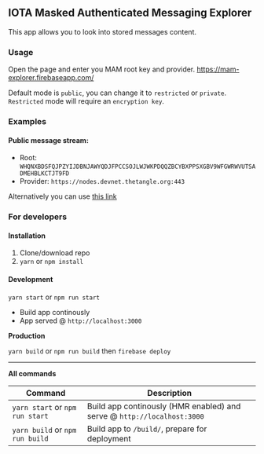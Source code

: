 ## IOTA Masked Authenticated Messaging Explorer

This app allows you to look into stored messages content.

### Usage

Open the page and enter you MAM root key and provider.
https://mam-explorer.firebaseapp.com/

Default mode is `public`, you can change it to `restricted` or `private`.
`Restricted` mode will require an `encryption key`.

### Examples

#### Public message stream:

* Root: `WHQNXBDSFQJPZYIJDBNJAWYQDJFPCCSOJLWJWKPDQQZBCYBXPPSXGBV9WFGWRWVUTSADMEHBLKCTJT9FD`
* Provider: `https://nodes.devnet.thetangle.org:443`

Alternatively you can use [this link](https://mam-explorer.firebaseapp.com/?provider=https://nodes.devnet.thetangle.org:443&mode=public&root=WHQNXBDSFQJPZYIJDBNJAWYQDJFPCCSOJLWJWKPDQQZBCYBXPPSXGBV9WFGWRWVUTSADMEHBLKCTJT9FD)

### For developers

#### Installation

1.  Clone/download repo
2.  `yarn` or `npm install`

#### Development

`yarn start` or `npm run start`

* Build app continously
* App served @ `http://localhost:3000`

**Production**

`yarn build` or `npm run build`
then
`firebase deploy`

---

**All commands**

| Command                          | Description                                                             |
| -------------------------------- | ----------------------------------------------------------------------- |
| `yarn start` or `npm run start`  | Build app continously (HMR enabled) and serve @ `http://localhost:3000` |
| `yarn build` or `npm run build`  | Build app to `/build/`, prepare for deployment                           |                           
